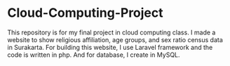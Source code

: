 # Cloud-Computing-Project
This repository is for my final project in cloud computing class. I made a website to show religious affiliation, age groups, and sex ratio census data in Surakarta. For building this website, I use Laravel framework and the code is written in php. And for database, I create in MySQL.

